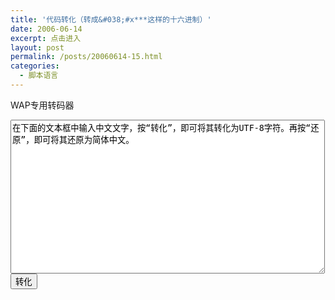 ```yaml
---
title: '代码转化（转成&#038;#x***这样的十六进制）'
date: 2006-06-14
excerpt: 点击进入
layout: post
permalink: /posts/20060614-15.html
categories:
  - 脚本语言
---
```

WAP专用转码器

<textarea name="textarea" id=code cols=60 rows=16>在下面的文本框中输入中文文字，按“转化”，即可将其转化为UTF-8字符。再按“还原”，即可将其还原为简体中文。</textarea>  
<input name="button" type=button onClick=encode(code,this) value=转化>